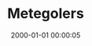 ---
layout: inner
position: left
title: 'Metegolers'
date: 2000-01-01 00:00:05
categories: development
tags: Unity SinglePlayer Collaborator Windows 
featured_image: '/img/posts/02_weathercast-1130x864-2x.png'
project_link: cotton
button_icon: 'github'
button_text: 'Visit Project'
lead_text: 'A simple weather forecast app for your favorite city.'
permalink: portfolio/cotton/
hidden: true
---